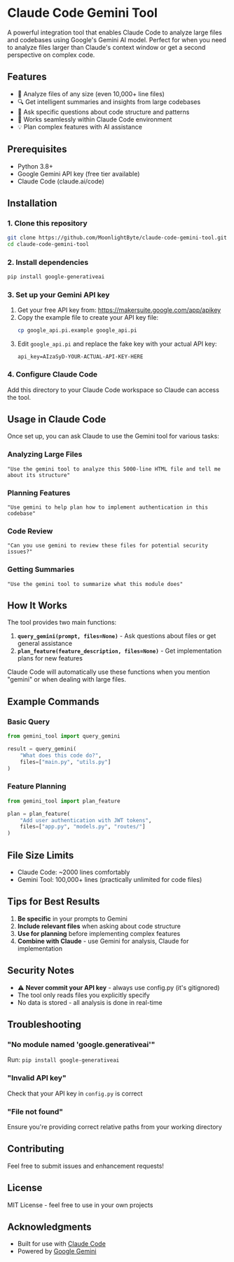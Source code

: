 # Claude Code Gemini Tool

A powerful integration tool that enables Claude Code to analyze large files and codebases using Google's Gemini AI model. Perfect for when you need to analyze files larger than Claude's context window or get a second perspective on complex code.

## Features

- 📁 Analyze files of any size (even 10,000+ line files)
- 🔍 Get intelligent summaries and insights from large codebases
- 🎯 Ask specific questions about code structure and patterns
- 🚀 Works seamlessly within Claude Code environment
- 💡 Plan complex features with AI assistance

## Prerequisites

- Python 3.8+
- Google Gemini API key (free tier available)
- Claude Code (claude.ai/code)

## Installation

### 1. Clone this repository

```bash
git clone https://github.com/MoonlightByte/claude-code-gemini-tool.git
cd claude-code-gemini-tool
```

### 2. Install dependencies

```bash
pip install google-generativeai
```

### 3. Set up your Gemini API key

1. Get your free API key from: https://makersuite.google.com/app/apikey
2. Copy the example file to create your API key file:
   ```bash
   cp google_api.pi.example google_api.pi
   ```
3. Edit `google_api.pi` and replace the fake key with your actual API key:
   ```
   api_key=AIzaSyD-YOUR-ACTUAL-API-KEY-HERE
   ```

### 4. Configure Claude Code

Add this directory to your Claude Code workspace so Claude can access the tool.

## Usage in Claude Code

Once set up, you can ask Claude to use the Gemini tool for various tasks:

### Analyzing Large Files

```
"Use the gemini tool to analyze this 5000-line HTML file and tell me about its structure"
```

### Planning Features

```
"Use gemini to help plan how to implement authentication in this codebase"
```

### Code Review

```
"Can you use gemini to review these files for potential security issues?"
```

### Getting Summaries

```
"Use the gemini tool to summarize what this module does"
```

## How It Works

The tool provides two main functions:

1. **`query_gemini(prompt, files=None)`** - Ask questions about files or get general assistance
2. **`plan_feature(feature_description, files=None)`** - Get implementation plans for new features

Claude Code will automatically use these functions when you mention "gemini" or when dealing with large files.

## Example Commands

### Basic Query
```python
from gemini_tool import query_gemini

result = query_gemini(
    "What does this code do?",
    files=["main.py", "utils.py"]
)
```

### Feature Planning
```python
from gemini_tool import plan_feature

plan = plan_feature(
    "Add user authentication with JWT tokens",
    files=["app.py", "models.py", "routes/"]
)
```

## File Size Limits

- Claude Code: ~2000 lines comfortably
- Gemini Tool: 100,000+ lines (practically unlimited for code files)

## Tips for Best Results

1. **Be specific** in your prompts to Gemini
2. **Include relevant files** when asking about code structure
3. **Use for planning** before implementing complex features
4. **Combine with Claude** - use Gemini for analysis, Claude for implementation

## Security Notes

- ⚠️ **Never commit your API key** - always use config.py (it's gitignored)
- The tool only reads files you explicitly specify
- No data is stored - all analysis is done in real-time

## Troubleshooting

### "No module named 'google.generativeai'"
Run: `pip install google-generativeai`

### "Invalid API key"
Check that your API key in `config.py` is correct

### "File not found"
Ensure you're providing correct relative paths from your working directory

## Contributing

Feel free to submit issues and enhancement requests!

## License

MIT License - feel free to use in your own projects

## Acknowledgments

- Built for use with [Claude Code](https://claude.ai/code)
- Powered by [Google Gemini](https://deepmind.google/technologies/gemini/)
